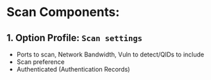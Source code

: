 # Scan Components:

## 1. Option Profile: `Scan settings`
- Ports to scan, Network Bandwidth, Vuln to detect/QIDs to include
- Scan preference
- Authenticated (Authentication Records)



